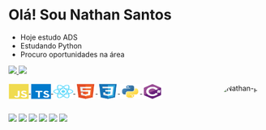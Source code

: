 # Olá! Sou Nathan Santos

- Hoje estudo ADS
- Estudando Python
- Procuro oportunidades na área

<div> 
 <a href="https://github.com/NathanpSantos">
 <img height="180em" src="https://github-readme-stats.vercel.app/ap1?username=NathanpSantos&show_icons=false&theme=dark&include_all_comits=true&count_private=true"/>
 <img height="180em" src="https://github-readme-stats.vercel.app/ap1/top-langs/?username=NathanpSantos&layout=compact&langs_count=16&theme=dark"/> 
</div>

 <div style="display: inline_block"><br>
  <img align="center" alt="NathanJs" height="30" width="40" src="https://raw.githubusercontent.com/devicons/devicon/master/icons/javascript/javascript-plain.svg">
  <img align="center" alt="Nathan-Ts" height="30" width="40" src="https://raw.githubusercontent.com/devicons/devicon/master/icons/typescript/typescript-plain.svg">
  <img align="center" alt="Nathan-React" height="30" width="40" src="https://raw.githubusercontent.com/devicons/devicon/master/icons/react/react-original.svg">
  <img align="center" alt="Nathan-HTML" height="30" width="40" src="https://raw.githubusercontent.com/devicons/devicon/master/icons/html5/html5-original.svg">
  <img align="center" alt="Nathan-CSS" height="30" width="40" src="https://raw.githubusercontent.com/devicons/devicon/master/icons/css3/css3-original.svg">
  <img align="center" alt="Nathan-Python" height="30" width="40" src="https://raw.githubusercontent.com/devicons/devicon/master/icons/python/python-original.svg">
  <img align="center" alt="Nathan-Csharp" height="30" width="40" src="https://raw.githubusercontent.com/devicons/devicon/master/icons/csharp/csharp-original.svg">
  <img align="right" alt="Nathan-pic" height="150" style="border-radius:50px;" src="https://media.discordapp.net/attachments/639956127056134178/890373478988013628/Publicacoes_Instagram_1_1.png?width=676&height=676">
</div>
  
  ##
 
<div> 
  <a href="https://www.youtube.com/channel/UC_-uuuZbY0AAt9CViNzvc-Q" target="_blank"><img src="https://img.shields.io/badge/YouTube-FF0000?style=for-the-badge&logo=youtube&logoColor=white" target="_blank"></a>
  <a href="https://www.instagram.com/nathanprsantos/" target="_blank"><img src="https://img.shields.io/badge/-Instagram-%23E4405F?style=for-the-badge&logo=instagram&logoColor=white" target="_blank"></a>
 	<a href="https://www.twitch.tv/nathansantos" target="_blank"><img src="https://img.shields.io/badge/Twitch-9146FF?style=for-the-badge&logo=twitch&logoColor=white" target="_blank"></a>
 <a href="https://discord.gg/wagxzStdcR" target="_blank"><img src="https://img.shields.io/badge/Discord-7289DA?style=for-the-badge&logo=discord&logoColor=white" target="_blank"></a> 
  <a href = "mailto:nathanprsantos@outlook.com"><img src="https://img.shields.io/badge/-Gmail-%23333?style=for-the-badge&logo=gmail&logoColor=white" target="_blank"></a>
  <a href="https://www.linkedin.com/in/rafaella-ballerini-45875016a" target="_blank"><img src="https://img.shields.io/badge/-LinkedIn-%230077B5?style=for-the-badge&logo=linkedin&logoColor=white" target="_blank"></a> 
  
</div>
